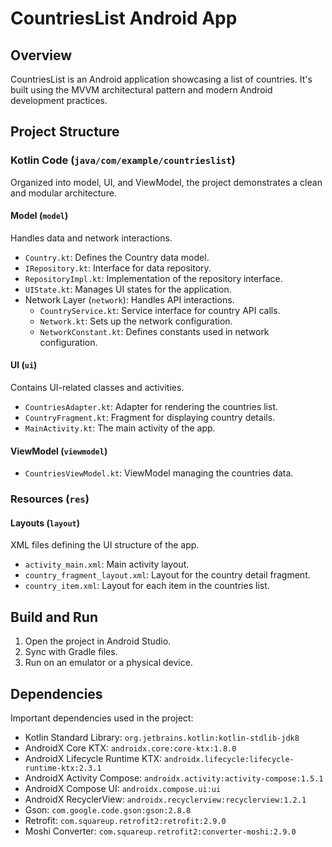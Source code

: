 # CountriesList Android App

## Overview
CountriesList is an Android application showcasing a list of countries. It's built using the MVVM architectural pattern and modern Android development practices.

## Project Structure

### Kotlin Code (`java/com/example/countrieslist`)
Organized into model, UI, and ViewModel, the project demonstrates a clean and modular architecture.

#### Model (`model`)
Handles data and network interactions.
- `Country.kt`: Defines the Country data model.
- `IRepository.kt`: Interface for data repository.
- `RepositoryImpl.kt`: Implementation of the repository interface.
- `UIState.kt`: Manages UI states for the application.
- Network Layer (`network`): Handles API interactions.
  - `CountryService.kt`: Service interface for country API calls.
  - `Network.kt`: Sets up the network configuration.
  - `NetworkConstant.kt`: Defines constants used in network configuration.

#### UI (`ui`)
Contains UI-related classes and activities.
- `CountriesAdapter.kt`: Adapter for rendering the countries list.
- `CountryFragment.kt`: Fragment for displaying country details.
- `MainActivity.kt`: The main activity of the app.

#### ViewModel (`viewmodel`)
- `CountriesViewModel.kt`: ViewModel managing the countries data.

### Resources (`res`)

#### Layouts (`layout`)
XML files defining the UI structure of the app.
- `activity_main.xml`: Main activity layout.
- `country_fragment_layout.xml`: Layout for the country detail fragment.
- `country_item.xml`: Layout for each item in the countries list.

## Build and Run
1. Open the project in Android Studio.
2. Sync with Gradle files.
3. Run on an emulator or a physical device.

## Dependencies
Important dependencies used in the project:
- Kotlin Standard Library: `org.jetbrains.kotlin:kotlin-stdlib-jdk8`
- AndroidX Core KTX: `androidx.core:core-ktx:1.8.0`
- AndroidX Lifecycle Runtime KTX: `androidx.lifecycle:lifecycle-runtime-ktx:2.3.1`
- AndroidX Activity Compose: `androidx.activity:activity-compose:1.5.1`
- AndroidX Compose UI: `androidx.compose.ui:ui`
- AndroidX RecyclerView: `androidx.recyclerview:recyclerview:1.2.1`
- Gson: `com.google.code.gson:gson:2.8.8`
- Retrofit: `com.squareup.retrofit2:retrofit:2.9.0`
- Moshi Converter: `com.squareup.retrofit2:converter-moshi:2.9.0`

